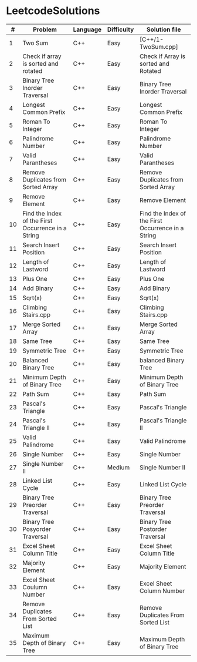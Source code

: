 # LeetcodeSolutions
| #| Problem   | Language |  Difficulty | Solution file     |
|--|-----------|----------|-------------|-------------------|
| 1| Two Sum   | C++      | Easy        | [C++/1-TwoSum.cpp]|
| 2| Check if array is sorted and rotated| C++   | Easy      | Check if Array is sorted and Rotated |
| 3| Binary Tree Inorder Traversal | C++    | Easy    | Binary Tree Inorder Traversal |
| 4| Longest Common Prefix  | C++   | Easy   | Longest Common Prefix  |
| 5| Roman To Integer  | C++   | Easy  | Roman To Integer |
| 6| Palindrome Number  | C++ | Easy  | Palindrome Number  |
| 7| Valid Parantheses  | C++ | Easy | Valid Parantheses  |
| 8| Remove Duplicates from Sorted Array  | C++  | Easy  | Remove Duplicates from Sorted Array |
| 9| Remove Element  | C++ | Easy  | Remove Element  |
|10| Find the Index of the First Occurrence in a String| C++  | Easy  | Find the Index of the First Occurrence in a String|
|11| Search Insert Position | C++  | Easy | Search Insert Position  |
|12| Length of Lastword | C++  | Easy  | Length of Lastword |
|13| Plus One | C++ | Easy | Plus One |
|14| Add Binary | C++ | Easy | Add Binary|
|15| Sqrt(x) | C++ | Easy | Sqrt(x) |
|16| Climbing Stairs.cpp | C++ | Easy | Climbing Stairs.cpp|
|17| Merge Sorted Array | C++ | Easy | Merge Sorted Array |
|18| Same Tree | C++ | Easy | Same Tree |
|19| Symmetric Tree | C++ | Easy | Symmetric Tree |
|20| Balanced Binary Tree | C++ | Easy | balanced Binary Tree|
|21| Minimum Depth of Binary Tree | C++ | Easy | Minimum Depth of Binary Tree |
|22| Path Sum | C++ | Easy | Path Sum |
|23| Pascal's Triangle | C++ | Easy | Pascal's Triangle |
|24| Pascal's Triangle II | C++ | Easy | Pascal's Triangle II |
|25| Valid Palindrome | C++ | Easy | Valid Palindrome |
|26| Single Number | C++ | Easy | Single Number |
|27| Single Number II | C++ | Medium | Single Number II |
|28| Linked List Cycle | C++ | Easy | Linked List Cycle |
|29| Binary Tree Preorder Traversal | C++ | Easy | Binary Tree Preorder Traversal |
|30| Binary Tree Posyorder Traversal | C++ | Easy | Binary Tree Postorder Traversal |
|31| Excel Sheet Column Title | C++ | Easy | Excel Sheet Column Title|
|32| Majority Element | C++ | Easy | Majority Element |
|33| Excel Sheet Coulumn Number | C++ | Easy | Excel Sheet Column Number |
|34| Remove Duplicates From Sorted List | C++ | Easy | Remove Duplicates From Sorted List|
|35| Maximum Depth of Binary Tree | C++ | Easy | Maximum Depth of Binary Tree |
